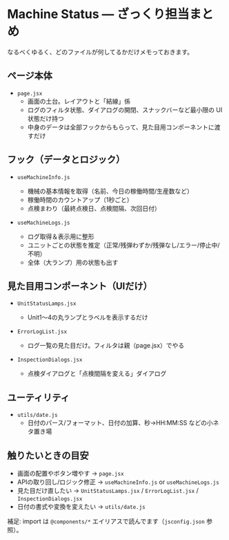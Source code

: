 # Machine Status — ざっくり担当まとめ

なるべくゆるく、どのファイルが何してるかだけメモっておきます。

## ページ本体

- `page.jsx`
  - 画面の土台。レイアウトと「結線」係
  - ログのフィルタ状態、ダイアログの開閉、スナックバーなど最小限の UI 状態だけ持つ
  - 中身のデータは全部フックからもらって、見た目用コンポーネントに渡すだけ

## フック（データとロジック）

- `useMachineInfo.js`
  - 機械の基本情報を取得（名前、今日の稼働時間/生産数など）
  - 稼働時間のカウントアップ（1秒ごと）
  - 点検まわり（最終点検日、点検間隔、次回日付）

- `useMachineLogs.js`
  - ログ取得＆表示用に整形
  - ユニットごとの状態を推定（正常/残弾わずか/残弾なし/エラー/停止中/不明）
  - 全体（大ランプ）用の状態も出す

## 見た目用コンポーネント（UIだけ）

- `UnitStatusLamps.jsx`
  - Unit1〜4の丸ランプとラベルを表示するだけ

- `ErrorLogList.jsx`
  - ログ一覧の見た目だけ。フィルタは親（page.jsx）でやる

- `InspectionDialogs.jsx`
  - 点検ダイアログと「点検間隔を変える」ダイアログ

## ユーティリティ

- `utils/date.js`
  - 日付のパース/フォーマット、日付の加算、秒→HH:MM:SS などの小ネタ置き場

## 触りたいときの目安

- 画面の配置やボタン増やす → `page.jsx`
- APIの取り回し/ロジック修正 → `useMachineInfo.js` or `useMachineLogs.js`
- 見た目だけ直したい → `UnitStatusLamps.jsx` / `ErrorLogList.jsx` / `InspectionDialogs.jsx`
- 日付の書式や変換を変えたい → `utils/date.js`

補足: import は `@components/*` エイリアスで読んでます（`jsconfig.json` 参照）。